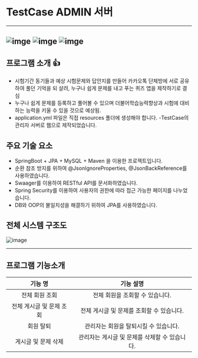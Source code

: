 # TestCase ADMIN 서버

------

## ![imge](https://img.shields.io/badge/ProjectType-TeamProject-green) ![imge](https://img.shields.io/badge/Language-Java-yellow) ![imge](https://img.shields.io/badge/TOOL-STS-green)

## 프로그램 소개 :thumbsup:

- 시험기간 동기들과 예상 시험문제와 답안지를 만들어 카카오톡 단체방에 서로 공유하여 풀던 기억을 되
  살려, 누구나 쉽게 문제를 내고 푸는 퀴즈 앱을 제작하기로 결심
- 누구나 쉽게 문제를 등록하고 풀어볼 수 있으며 더불어학습능력향상과 시험에 대비하는 능력을 키울
  수 있을 것으로 예상됨.
- application.yml 파일은 직접 resources 폴더에 생성해야 합니다.
-TestCase의 관리자 서버로 웹으로 제작되었습니다.

## 주요 기술 요소

- SpringBoot + JPA + MySQL + Maven 을 이용한 프로젝트입니다.
- 순환 참조 방지를 위하여 @JsonIgnoreProperties, @JsonBackReference를 사용하였습니다.
- Swaager를 이용하여 RESTful API를 문서화하였습니다.
- Spring Security를 이용하여 사용자의 권한에 따라 접근 가능한 페이지를 나누었습니다.
- DB와 OOP의 불일치성을 해결하기 위하여 JPA를 사용하였습니다.

## 전체 시스템 구조도

![image](https://user-images.githubusercontent.com/50865982/99224982-a2343500-282a-11eb-9eb2-69dfadd54366.png)



------

## 프로그램 기능소개

|                 기능 명                 |                          기능 설명                           |
| :-------------------------------------: | :----------------------------------------------------------: |
|           전체 회원 조회            |          전체 회원을 조회할 수 있습니다.          |
|             전체 게시글 및 문제 조회              | 전체 게시글 및 문제를 조회할 수 있습니다.  |
|         회원 탈퇴          |    관리자는 회원을 탈퇴시킬 수 있습니다.     |
|         게시글 및 문제 삭제         | 관리자는 게시글 및 문제를 삭제할 수 있습니다. |


